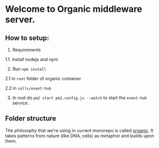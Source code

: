 # Welcome to Organic middleware server.

## How to setup:

1. Requirements

  1.1. Install nodejs and npm

2. Run `npm install`

  2.1 in `root` folder of organic container

  2.2 in `cells/event-hub`

3. In root do `pm2 start pm2.config.js --watch` to start the `event-hub` service.

## Folder structure

The philosophy that we're using in current monorepo is called [organic](https://github.com/node-organic/). It takes patterns from nature (like DNA, cells) as metaphor and builds upon them.
